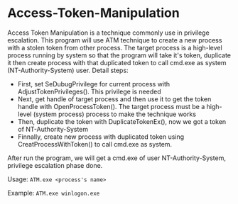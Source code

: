 # Access-Token-Manipulation

Access Token Manipulation is a technique commonly use in privilege escalation. This program will use ATM technique to create a new process with a stolen token from other process. The target process is a high-level process running by system so that the program will take it's token, duplicate it then create process with that duplicated token to call cmd.exe as system (NT-Authority-System) user. Detail steps:

* First, set SeDubugPrivilege for current process with AdjustTokenPrivileges(). This privilege is needed
* Next, get handle of target process and then use it to get the token handle with OpenProcessToken(). The target process must be a high-level (system process) process to make the technique works
* Then, duplicate the token with DuplicateTokenEx(), now we got a token of NT-Authority-System
* Finnally, create new process with duplicated token using CreatProcessWithToken() to call cmd.exe as system. 

After run the program, we will get a cmd.exe of user NT-Authority-System, privilege escalation phase done.

Usage:
```ATM.exe <process's name>```

Example:
```ATM.exe winlogon.exe```
